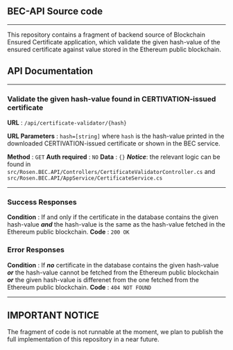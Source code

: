 ﻿## BEC-API Source code

___
This repository contains a fragment of backend source of Blockchain Ensured Certificate application, which validate the given hash-value of the ensured certificate against value stored in the Ethereum public blockchain.

## API Documentation

___

### Validate the given hash-value found in CERTIVATION-issued certificate

**URL** : `/api/certificate-validator/{hash}`

**URL Parameters** : `hash=[string]` where `hash` is the hash-value printed in the downloaded CERTIVATION-issued certificate or shown in the BEC service.

**Method** : `GET`
**Auth required** : `NO`
**Data** : `{}`
__*Notice*__: the relevant logic can be found in `src/Rosen.BEC.API/Controllers/CertificateValidatorController.cs` and `src/Rosen.BEC.API/AppService/CertificateService.cs`

___

### Success Responses

**Condition** : If and only if the certificate in the database contains the given hash-value __*and*__ the hash-value is the same as the hash-value fetched in the Ethereum public blockchain.
**Code** : `200 OK`

### Error Responses

**Condition** : If __*no*__ certificate in the database contains the given hash-value __*or*__ the hash-value cannot be fetched from the Ethereum public blockchain __*or*__ the given hash-value is differenet from the one fetched from the Ethereum public blockchain.
**Code** : `404 NOT FOUND`

___

## IMPORTANT NOTICE

The fragment of code is not runnable at the moment, we plan to publish the full implementation of this repository in a near future.
